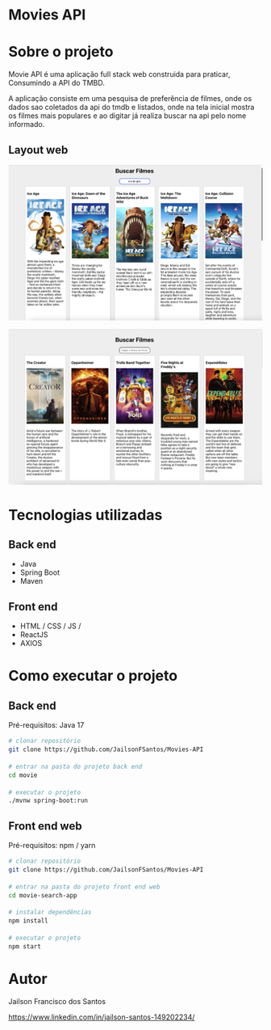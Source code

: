 
# Movies API 


# Sobre o projeto



Movie API é uma aplicação full stack web construida para praticar, Consumindo a API do TMBD.

A aplicação consiste em uma pesquisa de preferência de filmes, onde os dados sao coletados da api do tmdb e listados, onde na tela inicial mostra os filmes mais populares e ao digitar já realiza buscar na api pelo nome informado.


## Layout web
![Web 1](movie-search-app/src/assets/img01.png)

![Web 2](movie-search-app/src/assets/img02.png)



# Tecnologias utilizadas
## Back end
- Java
- Spring Boot
- Maven
## Front end
- HTML / CSS / JS / 
- ReactJS
- AXIOS

# Como executar o projeto

## Back end
Pré-requisitos: Java 17

```bash
# clonar repositório
git clone https://github.com/JailsonFSantos/Movies-API

# entrar na pasta do projeto back end
cd movie

# executar o projeto
./mvnw spring-boot:run
```

## Front end web
Pré-requisitos: npm / yarn

```bash
# clonar repositório
git clone https://github.com/JailsonFSantos/Movies-API

# entrar na pasta do projeto front end web
cd movie-search-app

# instalar dependências
npm install

# executar o projeto
npm start
```

# Autor

Jailson Francisco dos Santos

https://www.linkedin.com/in/jailson-santos-149202234/
